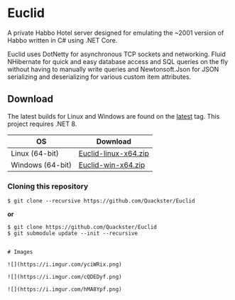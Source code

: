 # Euclid

A private Habbo Hotel server designed for emulating the ~2001 version of Habbo written in C# using .NET Core.

Euclid uses DotNetty for asynchronous TCP sockets and networking. Fluid NHibernate for quick and easy database access and SQL queries on the fly without having to manually write queries and Newtonsoft.Json for JSON serializing and deserializing for various custom item attributes.

## Download

The latest builds for Linux and Windows are found on the [latest](https://github.com/Quackster/Euclid/releases/tag/latest) tag. This project requires .NET 8.

| OS | Download |
|---|---|
| Linux (64-bit) | [Euclid-linux-x64.zip](https://github.com/Quackster/Euclid/releases/download/latest/Euclid-linux-x64.zip) |
| Windows (64-bit) | [Euclid-win-x64.zip](https://github.com/Quackster/Euclid/releases/download/latest/Euclid-win-x64.zip) |

### Cloning this repository

```
$ git clone --recursive https://github.com/Quackster/Euclid
```

**or**

```
$ git clone https://github.com/Quackster/Euclid
$ git submodule update --init --recursive


# Images

![](https://i.imgur.com/yciWRix.png)

![](https://i.imgur.com/cQDEDyf.png)

![](https://i.imgur.com/hMA8Ypf.png)
